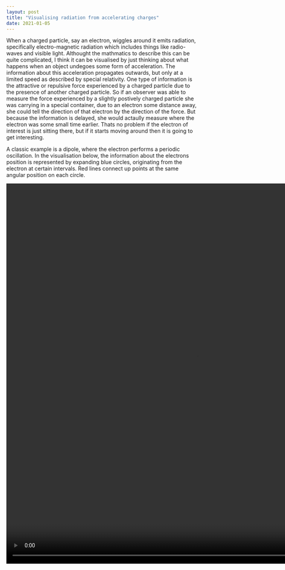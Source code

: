 ```yaml
---
layout: post
title: "Visualising radiation from accelerating charges"
date: 2021-01-05
---
```


When a charged particle, say an electron, wiggles around it emits radiation, specifically electro-magnetic radiation which includes things like radio-waves and visible light.
Althought the mathmatics to describe this can be quite complicated, I think it can be visualised by just thinking about what happens when an object undegoes some form of acceleration.
The information about this acceleration propagates outwards, but only at a limited speed as described by special relativity.
One type of information is the attractive or repulsive force experienced by a charged particle due to the presence of another charged particle.
So if an observer was able to measure the force experienced by a slightly postively charged particle she was carrying in a special container, due to an electron some distance away, she could tell the direction of that electron by the direction of the force.
But because the information is delayed, she would actaully measure where the electron was some small time earlier.
Thats no problem if the electron of interest is just sitting there, but if it starts moving around then it is going to get interesting.

A classic example is a dipole, where the electron performs a periodic oscillation.
In the visualisation below, the information about the electrons position is represented by expanding blue circles, originating from the electron at certain intervals.
Red lines connect up points at the same angular position on each circle.

<video width="1000" height="1000" controls>
  <source type="video/mp4" src="https://mjvstreeter.github.io/Illustrations/dipole_ramp.mp4">
</video>
